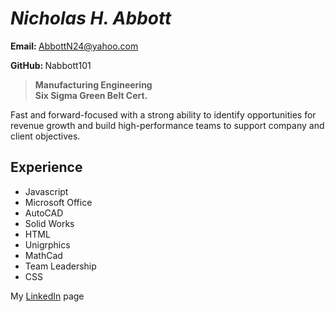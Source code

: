# <em> Nicholas H. Abbott </em>
<strong>Email: </strong> AbbottN24@yahoo.com

<strong>GitHub: </strong> Nabbott101

> <strong>Manufacturing Engineering </strong><br>
> <strong>Six Sigma Green Belt Cert. </strong>

Fast and forward-focused with a strong ability to identify opportunities for revenue growth and build high-performance teams to support company and client objectives. 


## Experience
* Javascript
* Microsoft Office
* AutoCAD
* Solid Works
* HTML          
* Unigrphics          
* MathCad      
* Team Leadership
* CSS

[website]: https://www.linkedin.com/in/nicholas-abbott-4664a256/ 
My [LinkedIn][website] page
